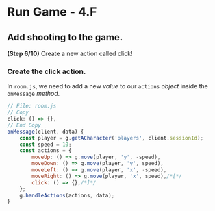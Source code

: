 # Run Game - 4.F

## Add shooting to the game.

**(Step 6/10)** Create a new action called click!

### Create the click action.

In `room.js`, we need to add a new _value_ to our `actions` _object_ inside the `onMessage` _method_.

``` javascript
// File: room.js
// Copy
click: () => {},
// End Copy
onMessage(client, data) {
	const player = g.getACharacter('players', client.sessionId);
	const speed = 10;
	const actions = {
		moveUp: () => g.move(player, 'y', -speed),
		moveDown: () => g.move(player, 'y', speed),
		moveLeft: () => g.move(player, 'x', -speed),
		moveRight: () => g.move(player, 'x', speed),/*[*/
		click: () => {},/*]*/
	};
	g.handleActions(actions, data);
}
```
